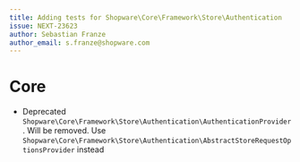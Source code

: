 ```yaml
---
title: Adding tests for Shopware\Core\Framework\Store\Authentication
issue: NEXT-23623
author: Sebastian Franze
author_email: s.franze@shopware.com
---
```

# Core
* Deprecated `Shopware\Core\Framework\Store\Authentication\AuthenticationProvider`. Will be removed. Use `Shopware\Core\Framework\Store\Authentication\AbstractStoreRequestOptionsProvider` instead 
